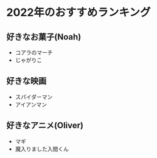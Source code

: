 # 2022年のおすすめランキング


## 好きなお菓子(Noah)
- コアラのマーチ
- じゃがりこ

## 好きな映画
- スパイダーマン
- アイアンマン

## 好きなアニメ(Oliver)
- マギ
- 魔入りました入間くん

